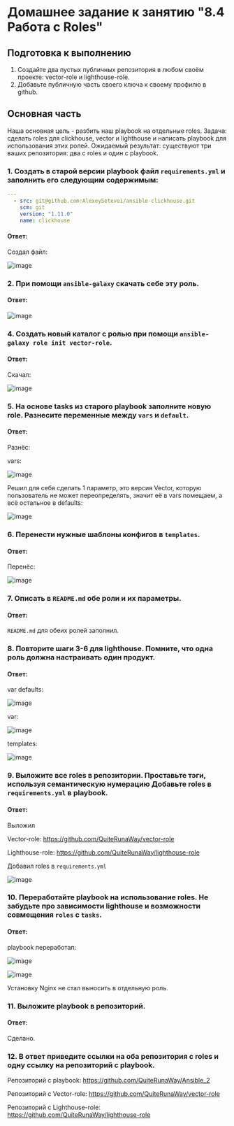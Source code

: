 # Домашнее задание к занятию "8.4 Работа с Roles"

## Подготовка к выполнению
1. Создайте два пустых публичных репозитория в любом своём проекте: vector-role и lighthouse-role.
2. Добавьте публичную часть своего ключа к своему профилю в github.

## Основная часть

Наша основная цель - разбить наш playbook на отдельные roles. Задача: сделать roles для clickhouse, vector и lighthouse и написать playbook для использования этих ролей. Ожидаемый результат: существуют три ваших репозитория: два с roles и один с playbook.

### 1. Создать в старой версии playbook файл `requirements.yml` и заполнить его следующим содержимым:

   ```yaml
   ---
     - src: git@github.com:AlexeySetevoi/ansible-clickhouse.git
       scm: git
       version: "1.11.0"
       name: clickhouse 
   ```
#### Ответ:

Создал файл:

![image](https://user-images.githubusercontent.com/92969676/169652043-7c87e918-979a-4702-a684-8c721468f1fe.png)

### 2. При помощи `ansible-galaxy` скачать себе эту роль.

#### Ответ: 

![image](https://user-images.githubusercontent.com/92969676/169652345-aa9a9207-dbf2-4f89-8392-5a9a7224c8ee.png)

### 4. Создать новый каталог с ролью при помощи `ansible-galaxy role init vector-role`.
#### Ответ:

Скачал:

![image](https://user-images.githubusercontent.com/92969676/169804112-2139afaa-a728-4859-980d-a68a9dedf62b.png)

### 5. На основе tasks из старого playbook заполните новую role. Разнесите переменные между `vars` и `default`. 

#### Ответ:

Разнёс:

vars:

![image](https://user-images.githubusercontent.com/92969676/169804317-a1878d9c-cb50-4c62-aefc-55189b6eff13.png)

Решил для себя сделать 1 параметр, это версия Vector, которую пользователь не может переопределять, значит её в vars помещаем, а всё остальное в defaults:

![image](https://user-images.githubusercontent.com/92969676/169804272-981a50a1-ede6-4b82-a120-0c414d8ad3a1.png)


### 6. Перенести нужные шаблоны конфигов в `templates`.

#### Ответ:

Перенёс:

![image](https://user-images.githubusercontent.com/92969676/169804411-afd70a62-c226-4cbc-ab39-6b622ebc3ade.png)


### 7. Описать в `README.md` обе роли и их параметры.

#### Ответ:

`README.md` для обеих ролей заполнил.

### 8. Повторите шаги 3-6 для lighthouse. Помните, что одна роль должна настраивать один продукт.
#### Ответ:

var defaults:

![image](https://user-images.githubusercontent.com/92969676/169804571-2c34d415-232b-4e4d-b06d-b308c313bc21.png)

var:

![image](https://user-images.githubusercontent.com/92969676/169804656-1be953c5-2086-406c-9f97-463a604522a2.png)


templates:

![image](https://user-images.githubusercontent.com/92969676/169804801-e5115663-377a-4c30-85ee-666978aae3d6.png)

### 9. Выложите все roles в репозитории. Проставьте тэги, используя семантическую нумерацию Добавьте roles в `requirements.yml` в playbook.
#### Ответ:

Выложил

Vector-role: https://github.com/QuiteRunaWay/vector-role

Lighthouse-role: https://github.com/QuiteRunaWay/lighthouse-role

Добавил roles в `requirements.yml`

![image](https://user-images.githubusercontent.com/92969676/169805982-ec815622-f524-410b-b1d3-00ab98bfc895.png)


### 10. Переработайте playbook на использование roles. Не забудьте про зависимости lighthouse и возможности совмещения `roles` с `tasks`.

#### Ответ:

playbook переработал:

![image](https://user-images.githubusercontent.com/92969676/169807612-fe316d8d-eb22-49e9-8ed5-0024cf7472c3.png)

![image](https://user-images.githubusercontent.com/92969676/169807689-5fd6f417-687b-4bee-a59a-a308e62b210a.png)

Установку Nginx не стал выносить в отдельную роль.

### 11. Выложите playbook в репозиторий.
#### Ответ:

Сделано.

### 12. В ответ приведите ссылки на оба репозитория с roles и одну ссылку на репозиторий с playbook.

Репозиторий с playbook: https://github.com/QuiteRunaWay/Ansible_2

Репозиторий с Vector-role: https://github.com/QuiteRunaWay/vector-role

Репозиторий с Lighthouse-role: https://github.com/QuiteRunaWay/lighthouse-role
